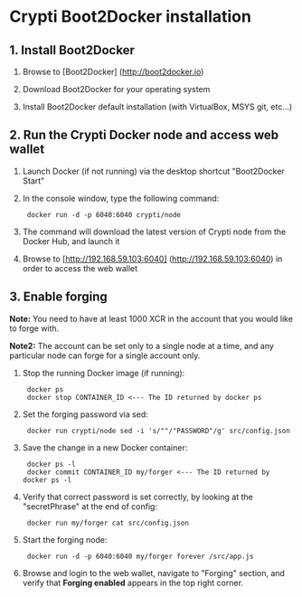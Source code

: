 # Crypti Boot2Docker installation

## 1. Install Boot2Docker

1. Browse to [Boot2Docker] (http://boot2docker.io)

2. Download Boot2Docker for your operating system

3. Install Boot2Docker default installation (with VirtualBox, MSYS git, etc...)


## 2. Run the Crypti Docker node and access web wallet

1. Launch Docker (if not running) via the desktop shortcut "Boot2Docker Start"

2. In the console window, type the following command:

        docker run -d -p 6040:6040 crypti/node
    
3. The command will download the latest version of Crypti node from the Docker Hub, and launch it

4. Browse to [http://192.168.59.103:6040] (http://192.168.59.103:6040) in order to access the web wallet


## 3. Enable forging

**Note:** You need to have at least 1000 XCR in the account that you would like to forge with.

**Note2:** The account can be set only to a single node at a time, and any particular node can forge for a single account only.

1. Stop the running Docker image (if running):

        docker ps
        docker stop CONTAINER_ID <--- The ID returned by docker ps

2. Set the forging password via sed:

        docker run crypti/node sed -i 's/""/"PASSWORD"/g' src/config.json
         
3. Save the change in a new Docker container:

        docker ps -l
        docker commit CONTAINER_ID my/forger <--- The ID returned by docker ps -l

3. Verify that correct password is set correctly, by looking at the "secretPhrase" at the end of config:

        docker run my/forger cat src/config.json

4. Start the forging node:

        docker run -d -p 6040:6040 my/forger forever /src/app.js

8. Browse and login to the web wallet, navigate to "Forging" section, and verify that **Forging enabled** appears
in the top right corner.